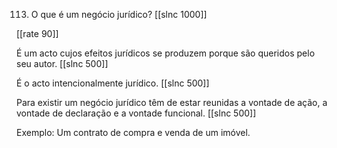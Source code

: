 113. O que é um negócio jurídico?
[[slnc 1000]]

[[rate 90]]

É um acto cujos efeitos jurídicos se produzem porque são queridos pelo seu autor.
[[slnc 500]]

É o acto intencionalmente jurídico.
[[slnc 500]]

Para existir um negócio jurídico têm de estar reunidas a vontade de ação, a vontade de declaração e a vontade funcional.
[[slnc 500]]

Exemplo: Um contrato de compra e venda de um imóvel.
